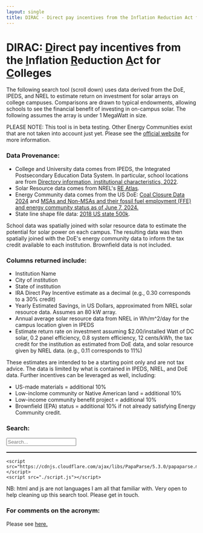 ```yaml
---
layout: single
title: DIRAC - Direct pay incentives from the Inflation Reduction Act for Colleges
---
```


# DIRAC:  <ins>D</ins>irect pay incentives from the <ins>I</ins>nflation <ins>R</ins>eduction <ins>A</ins>ct for <ins>C</ins>olleges

The following search tool (scroll down) uses data derived from the DoE, IPEDS, and NREL to estimate return on investment for solar arrays on college campuses.  Comparisons are drawn to typical endowments, allowing schools to see the financial benefit of investing in on-campus solar.  The following assumes the array is under 1 MegaWatt in size.

PLEASE NOTE: This tool is in beta testing. Other Energy Communities exist that are not taken into account just yet.  Please see the [official website](https://energycommunities.gov/energy-community-tax-credit-bonus/) for more information.


### Data Provenance:
- College and University data comes from IPEDS, the Integrated Postsecondary Education Data System. In particular, school locations are from [Directory information, institutional characteristics, 2022](https://nces.ed.gov/ipeds/datacenter/DataFiles.aspx?gotoReportId=7&fromIpeds=true&sid=d96aa052-e8ea-42e0-bf18-91165500f959&rtid=7).
- Solar Resource data comes from NREL's [RE Atlas](https://maps.nrel.gov/).
- Energy Community data comes from the US DoE: [Coal Closure Data 2024](https://edx.netl.doe.gov/dataset/dbed5af6-7cf5-4a1f-89bc-a4c17e46256a/resource/4006c9da-f99c-4731-97b2-633cc1578994) and [MSAs and Non-MSAs and their fossil fuel employment (FFE) and energy community status as of June 7, 2024.](https://edx.netl.doe.gov/dataset/dbed5af6-7cf5-4a1f-89bc-a4c17e46256a/resource/13454403-ef6b-479b-b720-d5e3eaefbb91)
- State line shape file data: [2018 US state 500k](https://www.census.gov/geographies/mapping-files/time-series/geo/carto-boundary-file.html).

School data was spatially joined with solar resource data to estimate the potential for solar power on each campus.  The resulting data was then spatially joined with the DoE's energy community data to inform the tax credit available to each institution. Brownfield data is not included.


### Columns returned include:
- Institution Name
- City of institution
- State of institution
- IRA Direct Pay Incentive estimate as a decimal (e.g., 0.30 corresponds to a 30% credit)
- Yearly Estimated Savings, in US Dollars, approximated from NREL solar resource data. Assumes an 80 kW array.
- Annual average solar resource data from NREL in Wh/m^2/day for the campus location given in IPEDS
- Estimate return rate on investment assuming $2.00/installed Watt of DC solar, 0.2 panel efficiency, 0.8 system efficiency, 12 cents/kWh, the tax credit for the institution as estimated from DoE data, and solar resource given by NREL data. (e.g., 0.11 corresponds to 11%)

These estimates are intended to be a starting point only and are not tax advice.  The data is limited by what is contained in IPEDS, NREL, and DoE data.  Further incentives can be leveraged as well, including:
- US-made materials = additional 10%
- Low-inclome community or Native American land = additional 10%
- Low-income community benefit project = additional 10%
- Brownfield (EPA) status = additional 10% if not already satisfying Energy Community credit.

### Search:
<html lang="en">
<head>
    <meta charset="UTF-8">
    <meta name="viewport" content="width=device-width, initial-scale=1.0">
    <title>Direct pay incentives from the Inflation Reduction Act for Colleges</title>
    <style>
        table {
            width: 100%;
            border-collapse: collapse;
        }
        table, th, td {
            border: 1px solid black;
        }
        th, td {
            padding: 8px;
            text-align: left;
        }
    </style>
</head>
<body>
    <input type="text" id="searchInput" placeholder="Search..." />
    <table id="csvTable">
        <thead>
            <tr></tr>
        </thead>
        <tbody></tbody>
    </table>

    <script src="https://cdnjs.cloudflare.com/ajax/libs/PapaParse/5.3.0/papaparse.min.js"></script>
    <script src="./script.js"></script>
</body>
</html>


NB: html and js are not languages I am all that familiar with.  Very open to help cleaning up this search tool. Please get in touch.


### For comments on the acronym:
Please see [here.](https://www.youtube.com/watch?v=dQw4w9WgXcQ)

